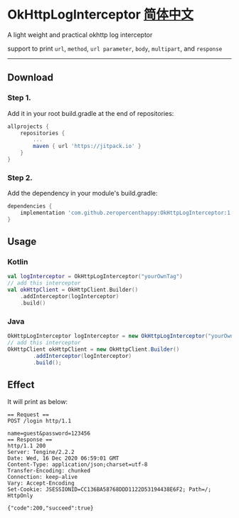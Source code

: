 # OkHttpLogInterceptor [简体中文](https://github.com/zeropercenthappy/OkHttpLogInterceptor/blob/master/README_CN.md)
A light weight and practical okhttp log interceptor

support to print `url`, `method`, `url parameter`, `body`, `multipart`, and `response`

---

## Download

### Step 1.

Add it in your root build.gradle at the end of repositories:

```groovy
allprojects {
    repositories {
        ...
        maven { url 'https://jitpack.io' }
    }
}
```

### Step 2.

Add the dependency in your module's build.gradle:

```groovy
dependencies {
    implementation 'com.github.zeropercenthappy:OkHttpLogInterceptor:1.6.0'
}
```

## Usage

### Kotlin

```kotlin
val logInterceptor = OkHttpLogInterceptor("yourOwnTag")
// add this interceptor
val okHttpClient = OkHttpClient.Builder()
    .addInterceptor(logInterceptor)
    .build()
```

### Java

```java
OkHttpLogInterceptor logInterceptor = new OkHttpLogInterceptor("yourOwnTag");
// add this interceptor
OkHttpClient okHttpClient = new OkHttpClient.Builder()
        .addInterceptor(logInterceptor)
        .build();
```

## Effect

It will print as below:

```
== Request ==
POST /login http/1.1
 
name=guest&password=123456
== Response ==
http/1.1 200 
Server: Tengine/2.2.2
Date: Wed, 16 Dec 2020 06:59:01 GMT
Content-Type: application/json;charset=utf-8
Transfer-Encoding: chunked
Connection: keep-alive
Vary: Accept-Encoding
Set-Cookie: JSESSIONID=CC136BA58768DDD1122D53194438E6F2; Path=/; HttpOnly
 
{"code":200,"succeed":true}
```

